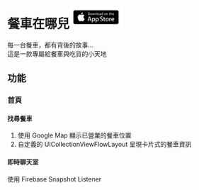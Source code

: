 # 餐車在哪兒<img src="https://github.com/as462988/RunRunTrack/blob/master/appstore.png" width="120" height="50" alt="图片描述文字"/>

每一台餐車，都有背後的故事...<br> 
這是一款專屬給餐車與吃貨的小天地

## 功能

### 首頁
#### 找尋餐車
1. 使用 Google Map 顯示已營業的餐車位置
2. 自定義的 UICollectionViewFlowLayout 呈現卡片式的餐車資訊

#### 即時聊天室
使用 Firebase Snapshot Listener
